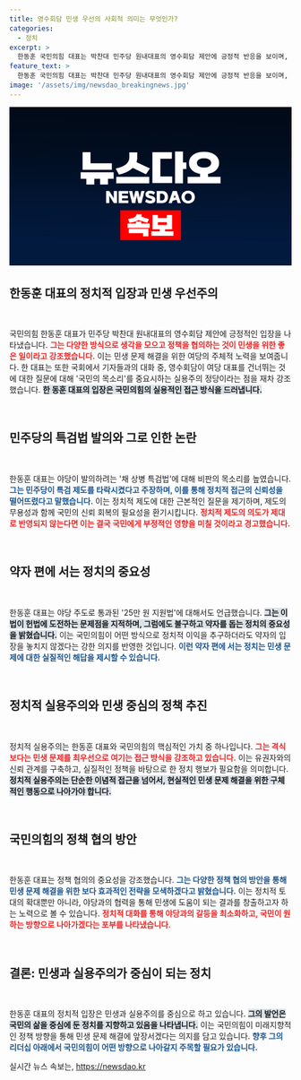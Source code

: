 ```yaml
---
title: 영수회담 민생 우선의 사회적 의미는 무엇인가?
categories:
  - 정치
excerpt: >
  한동훈 국민의힘 대표는 박찬대 민주당 원내대표의 영수회담 제안에 긍정적 반응을 보이며, 민생 우선을 강조했습니다. 그러나 민주당의 특검법 발의에 비판을 가하며 실용주의 정당의 입장을 확고히 했습니다.
feature_text: >
  한동훈 국민의힘 대표는 박찬대 민주당 원내대표의 영수회담 제안에 긍정적 반응을 보이며, 민생 우선을 강조했습니다. 그러나 민주당의 특검법 발의에 비판을 가하며 실용주의 정당의 입장을 확고히 했습니다.
image: '/assets/img/newsdao_breakingnews.jpg'
---
```


<p><img src="/assets/img/newsdao_breakingnews.jpg" alt="bookingtag 속보" /></p>

<h2 data-ke-size="size26">한동훈 대표의 정치적 입장과 민생 우선주의</h2>

<p data-ke-size="size16">&nbsp;</p>

<p>국민의힘 한동훈 대표가 민주당 박찬대 원내대표의 영수회담 제안에 긍정적인 입장을 나타냈습니다. <b><span style="color: #ee2323;">그는 다양한 방식으로 생각을 모으고 정책을 협의하는 것이 민생을 위한 좋은 일이라고 강조했습니다.</span></b> 이는 민생 문제 해결을 위한 여당의 주체적 노력을 보여줍니다. 한 대표는 또한 국회에서 기자들과의 대화 중, 영수회담이 여당 대표를 건너뛰는 것에 대한 질문에 대해 '국민의 목소리'를 중요시하는 실용주의 정당이라는 점을 재차 강조했습니다. <b><span style="background-color: #21538527;">한 동훈 대표의 입장은 국민의힘의 실용적인 접근 방식을 드러냅니다.</span></b></p>

<p data-ke-size="size16">&nbsp;</p>

<h2 data-ke-size="size26">민주당의 특검법 발의와 그로 인한 논란</h2>

<p data-ke-size="size16">&nbsp;</p>

<p>한동훈 대표는 야당이 발의하려는 '채 상병 특검법'에 대해 비판의 목소리를 높였습니다. <b><span style="color: #1a5490;">그는 민주당이 특검 제도를 타락시켰다고 주장하며, 이를 통해 정치적 접근의 신뢰성을 떨어뜨렸다고 말했습니다.</span></b> 이는 정치적 제도에 대한 근본적인 질문을 제기하며, 제도의 무용성과 함께 국민의 신뢰 회복의 필요성을 환기시킵니다. <b><span style="color: #ee2323;">정치적 제도의 의도가 제대로 반영되지 않는다면 이는 결국 국민에게 부정적인 영향을 미칠 것이라고 경고했습니다.</span></b></p>

<p data-ke-size="size16">&nbsp;</p>

<h2 data-ke-size="size26">약자 편에 서는 정치의 중요성</h2>

<p data-ke-size="size16">&nbsp;</p>

<p>한동훈 대표는 야당 주도로 통과된 '25만 원 지원법'에 대해서도 언급했습니다. <b><span style="background-color: #21538527;">그는 이 법이 헌법에 도전하는 문제점을 지적하며, 그럼에도 불구하고 약자를 돕는 정치의 중요성을 밝혔습니다.</span></b> 이는 국민의힘이 어떤 방식으로 정치적 이익을 추구하더라도 약자의 입장을 놓치지 않겠다는 강한 의지를 반영한 것입니다. <b><span style="color: #1a5490;">이런 약자 편에 서는 정치는 민생 문제에 대한 실질적인 해답을 제시할 수 있습니다.</span></b></p>

<p data-ke-size="size16">&nbsp;</p>

<h2 data-ke-size="size26">정치적 실용주의와 민생 중심의 정책 추진</h2>

<p data-ke-size="size16">&nbsp;</p>

<p>정치적 실용주의는 한동훈 대표와 국민의힘의 핵심적인 가치 중 하나입니다. <b><span style="color: #ee2323;">그는 격식보다는 민생 문제를 최우선으로 여기는 접근 방식을 강조하고 있습니다.</span></b> 이는 유권자와의 신뢰 관계를 구축하고, 실질적인 정책을 바탕으로 한 정치 행보가 필요함을 의미합니다. <b><span style="background-color: #21538527;">정치적 실용주의는 단순한 이념적 접근을 넘어서, 현실적인 민생 문제 해결을 위한 구체적인 행동으로 나아가야 합니다.</span></b></p>

<p data-ke-size="size16">&nbsp;</p>

<h2 data-ke-size="size26">국민의힘의 정책 협의 방안</h2>

<p data-ke-size="size16">&nbsp;</p>

<p>한동훈 대표는 정책 협의의 중요성을 강조했습니다. <b><span style="color: #1a5490;">그는 다양한 정책 협의 방안을 통해 민생 문제 해결을 위한 보다 효과적인 전략을 모색하겠다고 밝혔습니다.</span></b> 이는 정치적 토대의 확대뿐만 아니라, 야당과의 협력을 통해 민생에 도움이 되는 결과를 창출하고자 하는 노력으로 볼 수 있습니다. <b><span style="color: #ee2323;">정치적 대화를 통해 야당과의 갈등을 최소화하고, 국민이 원하는 방향으로 나아가겠다는 포부를 나타냈습니다.</span></b></p>

<p data-ke-size="size16">&nbsp;</p>

<h2 data-ke-size="size26">결론: 민생과 실용주의가 중심이 되는 정치</h2>

<p data-ke-size="size16">&nbsp;</p>

<p>한동훈 대표의 정치적 입장은 민생과 실용주의를 중심으로 하고 있습니다. <b><span style="background-color: #21538527;">그의 발언은 국민의 삶을 중심에 둔 정치를 지향하고 있음을 나타냅니다.</span></b> 이는 국민의힘이 미래지향적인 정책 방향을 통해 민생 문제 해결에 앞장서겠다는 의지를 담고 있습니다. <b><span style="color: #1a5490;">향후 그의 리더십 아래에서 국민의힘이 어떤 방향으로 나아갈지 주목할 필요가 있습니다.</span></b></p>
실시간 뉴스 속보는, <a href="https://newsdao.kr" rel="dofollow">https://newsdao.kr</a>


